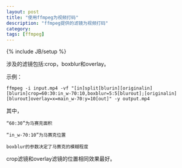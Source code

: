 ```yaml
---
layout: post
title: "使用ffmpeg为视频打码"
description: "ffmpeg提供的滤镜为视频打码"
category: 
tags: [ffmpeg]
---
```

{% include JB/setup %}

涉及的滤镜包括:crop，boxblur和overlay。

示例：

	ffmpeg -i input.mp4 -vf "[in]split[blurin][originalin] [blurin]crop=60:30:in_w-70:10,boxblur=5:5[blurout];[originalin][blurout]overlay=x=main_w-70:y=10[out]" -y output.mp4

其中，

	“60:30”为马赛克面积
	
	“in_w-70:10”为马赛克位置
	
	boxblur的参数决定了马赛克的模糊程度

crop滤镜和overlay滤镜的位置相同效果最好。